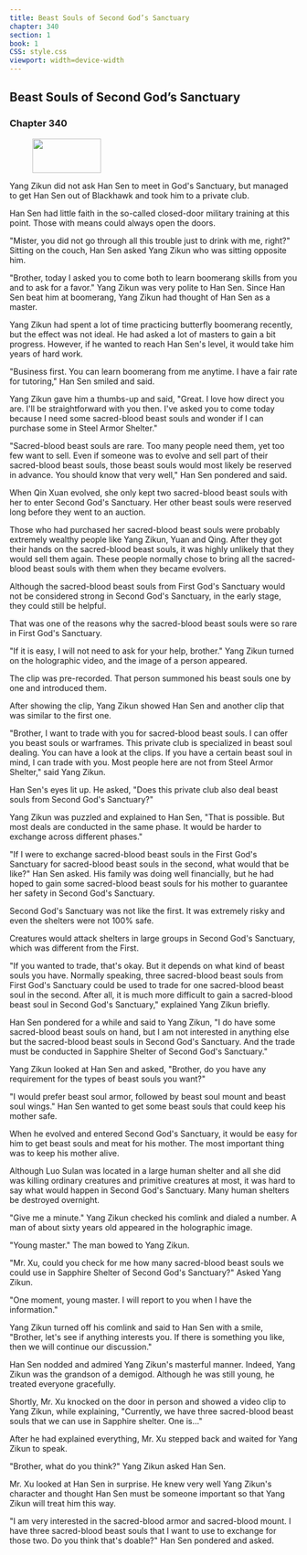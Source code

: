 ```yaml
---
title: Beast Souls of Second God’s Sanctuary
chapter: 340
section: 1
book: 1
CSS: style.css
viewport: width=device-width
---
```


## Beast Souls of Second God’s Sanctuary

### Chapter 340

<figure>
	<img src="../Images/gem.gif" alt="" id="gem" width="120" height="60" />
</figure>

Yang Zikun did not ask Han Sen to meet in God's Sanctuary, but managed to get Han Sen out of Blackhawk and took him to a private club.

Han Sen had little faith in the so-called closed-door military training at this point. Those with means could always open the doors.

"Mister, you did not go through all this trouble just to drink with me, right?" Sitting on the couch, Han Sen asked Yang Zikun who was sitting opposite him.

"Brother, today I asked you to come both to learn boomerang skills from you and to ask for a favor." Yang Zikun was very polite to Han Sen. Since Han Sen beat him at boomerang, Yang Zikun had thought of Han Sen as a master.

Yang Zikun had spent a lot of time practicing butterfly boomerang recently, but the effect was not ideal. He had asked a lot of masters to gain a bit progress. However, if he wanted to reach Han Sen's level, it would take him years of hard work.

"Business first. You can learn boomerang from me anytime. I have a fair rate for tutoring," Han Sen smiled and said.

Yang Zikun gave him a thumbs-up and said, "Great. I love how direct you are. I'll be straightforward with you then. I've asked you to come today because I need some sacred-blood beast souls and wonder if I can purchase some in Steel Armor Shelter."

"Sacred-blood beast souls are rare. Too many people need them, yet too few want to sell. Even if someone was to evolve and sell part of their sacred-blood beast souls, those beast souls would most likely be reserved in advance. You should know that very well," Han Sen pondered and said.

When Qin Xuan evolved, she only kept two sacred-blood beast souls with her to enter Second God's Sanctuary. Her other beast souls were reserved long before they went to an auction.

Those who had purchased her sacred-blood beast souls were probably extremely wealthy people like Yang Zikun, Yuan and Qing. After they got their hands on the sacred-blood beast souls, it was highly unlikely that they would sell them again. These people normally chose to bring all the sacred-blood beast souls with them when they became evolvers.

Although the sacred-blood beast souls from First God's Sanctuary would not be considered strong in Second God's Sanctuary, in the early stage, they could still be helpful.

That was one of the reasons why the sacred-blood beast souls were so rare in First God's Sanctuary.

"If it is easy, I will not need to ask for your help, brother." Yang Zikun turned on the holographic video, and the image of a person appeared.

The clip was pre-recorded. That person summoned his beast souls one by one and introduced them.

After showing the clip, Yang Zikun showed Han Sen and another clip that was similar to the first one.

"Brother, I want to trade with you for sacred-blood beast souls. I can offer you beast souls or warframes. This private club is specialized in beast soul dealing. You can have a look at the clips. If you have a certain beast soul in mind, I can trade with you. Most people here are not from Steel Armor Shelter," said Yang Zikun.

Han Sen's eyes lit up. He asked, "Does this private club also deal beast souls from Second God's Sanctuary?"

Yang Zikun was puzzled and explained to Han Sen, "That is possible. But most deals are conducted in the same phase. It would be harder to exchange across different phases."

"If I were to exchange sacred-blood beast souls in the First God's Sanctuary for sacred-blood beast souls in the second, what would that be like?" Han Sen asked. His family was doing well financially, but he had hoped to gain some sacred-blood beast souls for his mother to guarantee her safety in Second God's Sanctuary.

Second God's Sanctuary was not like the first. It was extremely risky and even the shelters were not 100% safe.

Creatures would attack shelters in large groups in Second God's Sanctuary, which was different from the First.

"If you wanted to trade, that's okay. But it depends on what kind of beast souls you have. Normally speaking, three sacred-blood beast souls from First God's Sanctuary could be used to trade for one sacred-blood beast soul in the second. After all, it is much more difficult to gain a sacred-blood beast soul in Second God's Sanctuary," explained Yang Zikun briefly.

Han Sen pondered for a while and said to Yang Zikun, "I do have some sacred-blood beast souls on hand, but I am not interested in anything else but the sacred-blood beast souls in Second God's Sanctuary. And the trade must be conducted in Sapphire Shelter of Second God's Sanctuary."

Yang Zikun looked at Han Sen and asked, "Brother, do you have any requirement for the types of beast souls you want?"

"I would prefer beast soul armor, followed by beast soul mount and beast soul wings." Han Sen wanted to get some beast souls that could keep his mother safe.

When he evolved and entered Second God's Sanctuary, it would be easy for him to get beast souls and meat for his mother. The most important thing was to keep his mother alive.

Although Luo Sulan was located in a large human shelter and all she did was killing ordinary creatures and primitive creatures at most, it was hard to say what would happen in Second God's Sanctuary. Many human shelters be destroyed overnight.

"Give me a minute." Yang Zikun checked his comlink and dialed a number. A man of about sixty years old appeared in the holographic image.

"Young master." The man bowed to Yang Zikun.

"Mr. Xu, could you check for me how many sacred-blood beast souls we could use in Sapphire Shelter of Second God's Sanctuary?" Asked Yang Zikun.

"One moment, young master. I will report to you when I have the information."

Yang Zikun turned off his comlink and said to Han Sen with a smile, "Brother, let's see if anything interests you. If there is something you like, then we will continue our discussion."

Han Sen nodded and admired Yang Zikun's masterful manner. Indeed, Yang Zikun was the grandson of a demigod. Although he was still young, he treated everyone gracefully.

Shortly, Mr. Xu knocked on the door in person and showed a video clip to Yang Zikun, while explaining, "Currently, we have three sacred-blood beast souls that we can use in Sapphire shelter. One is…"

After he had explained everything, Mr. Xu stepped back and waited for Yang Zikun to speak.

"Brother, what do you think?" Yang Zikun asked Han Sen.

Mr. Xu looked at Han Sen in surprise. He knew very well Yang Zikun's character and thought Han Sen must be someone important so that Yang Zikun will treat him this way.

"I am very interested in the sacred-blood armor and sacred-blood mount. I have three sacred-blood beast souls that I want to use to exchange for those two. Do you think that's doable?" Han Sen pondered and asked.